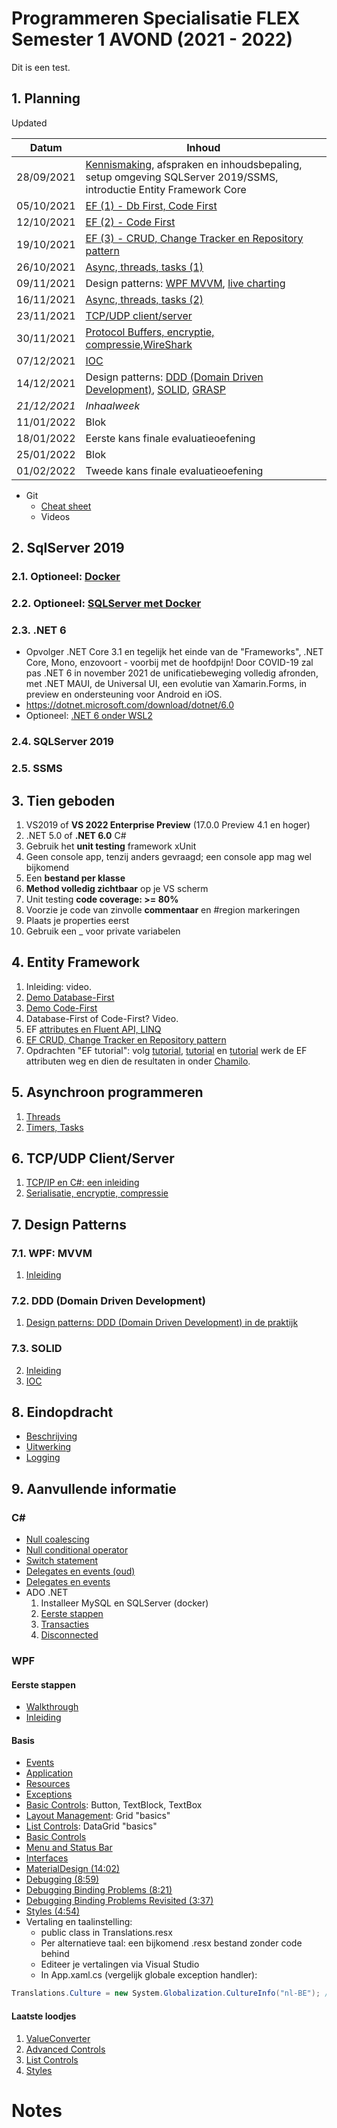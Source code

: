 # Programmeren Specialisatie FLEX Semester 1 AVOND (2021 - 2022)

Dit is een test.

## 1. Planning

Updated

| Datum        | Inhoud                                                       |
| ------------ | ------------------------------------------------------------ |
| 28/09/2021   | [Kennismaking](./Documents/Kennismaking.md), afspraken en inhoudsbepaling, setup omgeving SQLServer 2019/SSMS, introductie Entity Framework Core |
| 05/10/2021   | [EF (1) - Db First, Code First](./Documents/EF_1_CodeFirst.md) |
| 12/10/2021   | [EF (2) - Code First](./Documents/EF_2.md)                   |
| 19/10/2021   | [EF (3) - CRUD, Change Tracker en Repository pattern](./Documents/EF_3.md) |
| 26/10/2021   | [Async, threads, tasks (1)](./Documents/Threading_1.md)      |
| 09/11/2021   | Design patterns: [WPF MVVM](./Documents/MVVM.md), [live charting](./Documents/LiveCharting.md) |
| 16/11/2021   | [Async, threads, tasks (2)](./Documents/Threading_2.md)      |
| 23/11/2021   | [TCP/UDP client/server](./Documents/SimpleTCP.md)            | 
| 30/11/2021   | [Protocol Buffers, encryptie, compressie](./Documents/Serialisatie.md),[WireShark](https://www.wireshark.org/download.html)  |
| 07/12/2021   | [IOC](./Documents/Ioc.md)                                    |
| 14/12/2021   | Design patterns: [DDD (Domain Driven Development)](./Documents/DDD.md), [SOLID](./Documents/SOLID.md), [GRASP](./Documents/grasp.md) |
| *21/12/2021* | *Inhaalweek*                                                 |
| 11/01/2022   | Blok                                                         |
| 18/01/2022   | Eerste kans finale evaluatieoefening                         |
| 25/01/2022   | Blok                                                         |
| 01/02/2022   | Tweede kans finale evaluatieoefening                         |

* Git
  * [Cheat sheet](./Documents/GitCheatSheet.pdf)
  * Videos

## 2. SqlServer 2019

### 2.1. Optioneel: [Docker](./Documents/Docker.md)

### 2.2. Optioneel: [SQLServer met Docker](./Documents/SQLServer2019ViaDocker.md)

### 2.3. .NET 6

* Opvolger .NET Core 3.1 en tegelijk het einde van de "Frameworks", .NET Core, Mono, enzovoort - voorbij met de hoofdpijn! Door COVID-19 zal pas .NET 6 in november 2021 de unificatiebeweging volledig afronden, met .NET MAUI, de Universal UI, een evolutie van Xamarin.Forms, in preview en ondersteuning voor Android en iOS.
* https://dotnet.microsoft.com/download/dotnet/6.0
* Optioneel: [.NET 6 onder WSL2](./Documents/NET6onWSL2.md)

### 2.4. SQLServer 2019

### 2.5. SSMS

## 3. Tien geboden

1. VS2019 of **VS 2022 Enterprise Preview** (17.0.0 Preview 4.1 en hoger)
2. .NET 5.0 of **.NET 6.0** C#
3. Gebruik het **unit testing** framework xUnit
4. Geen console app, tenzij anders gevraagd; een console app mag wel bijkomend
5. Een **bestand per klasse**
6. **Method volledig zichtbaar** op je VS scherm
7. Unit testing **code coverage: >= 80%**
8. Voorzie je code van zinvolle **commentaar** en #region markeringen
9. Plaats je properties eerst
10. Gebruik een _ voor private variabelen

## 4. Entity Framework

1. Inleiding: video.
2. [Demo Database-First](./Documents/EF_1_DbFirstDemo.md)
3. [Demo Code-First](./Documents/EF_1_CodeFirst.md)
4. Database-First of Code-First? Video.
5. EF [attributes en Fluent API, LINQ](./Documents/EF_2.md)
6. [EF CRUD, Change Tracker en Repository pattern](./Documents/EF_3.md)
7. Opdrachten "EF tutorial": volg [tutorial](./Documents/1_EntityFrameworkCore_GetStarted.pdf), [tutorial](./Documents/2_EntityFrameworkCore_DataModelling.pdf) en [tutorial](./Documents/4_EntityFramework_CRUD.pdf) werk de EF attributen weg en dien de resultaten in onder [Chamilo](https://chamilo.hogent.be/index.php?go=CourseViewer&application=Chamilo%5CApplication%5CWeblcms&course=47725&tool=Assignment&browser=Table&tool_action=Display&publication=1875737).

## 5. Asynchroon programmeren

1. [Threads](./Documents/Threading_1.md)
2. [Timers, Tasks](./Documents/threading_2.md)

## 6. TCP/UDP Client/Server

1. [TCP/IP en C#: een inleiding](./Documents/SimpleTCP.md)
2. [Serialisatie, encryptie, compressie](./Documents/Serialisatie.md)

## 7. Design Patterns

### 7.1. WPF: MVVM

1. [Inleiding](./Documents/MVVM.md)

### 7.2. DDD (Domain Driven Development)

1.   [Design patterns: DDD (Domain Driven Development) in de praktijk](./Documents/DDD.md)

### 7.3. SOLID

2. [Inleiding](./Documents/SOLID.md)
3.   [IOC](./Documents/ioc.md)

## 8. Eindopdracht

* [Beschrijving](./Documents/Eindopdracht.md)
* [Uitwerking](./Documents/EindopdrachtUitwerking.md)
* [Logging](./Documents/SeriLog.md)

## 9. Aanvullende informatie

### C#

- [Null coalescing](./Documents/NullCoalescing.md)
- [Null conditional operator](./Documents/NullConditionalOperator.md)
- [Switch statement](./Documents/switch.md)
- [Delegates en events (oud)](./Documents/DelegatesEvents.pdf)
- [Delegates en events](./Documents/delegate.md)
- ADO .NET
  1. Installeer MySQL en SQLServer (docker)
  2. [Eerste stappen](./Documents/adonet1.md)
  3. [Transacties](./Documents/adonetTransactions.md)
  4. [Disconnected](./Documents/adonet3.md)

### WPF

#### Eerste stappen

- [Walkthrough](./Documents/WPF/WPFIntro.md)
- [Inleiding](./Documents/WPF/WPF_1_XAML.md)

#### Basis

- [Events](./Documents/WPF/WPF_2_Events.md)              
- [Application](./Documents/WPF/WPF_3_AppCommandLine.md)
- [Resources](./Documents/WPF/WPF_4_Resources.md)   
- [Exceptions](./Documents/WPF/WPF_5_Exceptions.md)
- [Basic Controls](./Documents/WPF/WPF_6_ControlsBasic.md): Button, TextBlock, TextBox
- [Layout Management](./Documents/WPF/WPF_7_LayoutManagement.md): Grid "basics"
- [List Controls](./Documents/WPF/WPF_11_ControlsList.md): DataGrid "basics"
- [Basic Controls](./Documents/WPF/WPF_6_ControlsBasic.md)
- [Menu and Status Bar](./Documents/WPF/WPF_13_MenuStatusBar.md)
- [Interfaces](./Documents/Interfaces1.md)
- [MaterialDesign (14:02)](https://www.youtube.com/watch?v=F0V01mYER5E&list=PLM3q9wWBZWb-_ZzoI8AFDxJRLYWTXDyYE&index=1)
- [Debugging (8:59)](https://www.youtube.com/watch?v=CHhgN5DoOMM&list=PLM3q9wWBZWb9ZkhEDkQLqQ43qtDSL_ANJ&index=1)
- [Debugging Binding Problems (8:21)](https://www.youtube.com/watch?v=gr4Ye8EvvU0&list=PLM3q9wWBZWb9ZkhEDkQLqQ43qtDSL_ANJ&index=2)
- [Debugging Binding Problems Revisited (3:37)](https://www.youtube.com/watch?v=TMpHLmDDwQo&list=PLM3q9wWBZWb9ZkhEDkQLqQ43qtDSL_ANJ&index=3)
- [Styles (4:54)](https://www.youtube.com/watch?v=kC9-Xow-aEg&list=PLM3q9wWBZWb9ZkhEDkQLqQ43qtDSL_ANJ&index=4)
- Vertaling en taalinstelling:
  - public class in Translations.resx
  - Per alternatieve taal: een bijkomend .resx bestand zonder code behind
  - Editeer je vertalingen via Visual Studio
  - In App.xaml.cs (vergelijk globale exception handler): 

```c#
Translations.Culture = new System.Globalization.CultureInfo("nl-BE"); // en-US nl-BE
```
#### Laatste loodjes

1. [ValueConverter](./Documents/WPF/WPF_9_ValueConverter.md)
2. [Advanced Controls](./Documents/WPF/WPF_10_ControlsAdvanced.md)   
3. [List Controls](./Documents/WPF/WPF_11_ControlsList.md)
4. [Styles](./Documents/WPF/WPF_12_Styles.md)            

<!-- 
## Introspection

1. [Reflection](./Documents/Reflection.md)
2. [Dynamic](./Documents/Dynamic.md)

## 10. OAuth 2.0 en OpenID Connect

* Principe van Kerckhoffs 
-->

# Notes

<!-- - GraphQL: REST, zie cursus Web4. https://cloud-trends.medium.com/grpc-vs-restful-api-vs-graphql-web-socket-tcp-sockets-and-udp-beyond-client-server-43338eb02e37 en https://blog.logrocket.com/why-you-shouldnt-use-graphql/. -->
